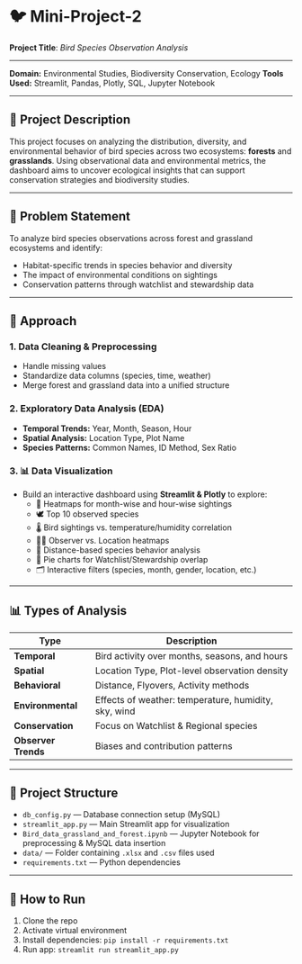 # 🐦 Mini-Project-2
**Project Title**: *Bird Species Observation Analysis*

---

**Domain:** Environmental Studies, Biodiversity Conservation, Ecology
**Tools Used:** Streamlit, Pandas, Plotly, SQL, Jupyter Notebook

---

## 🚀 Project Description

This project focuses on analyzing the distribution, diversity, and environmental behavior of bird species across two ecosystems: **forests** and **grasslands**. Using observational data and environmental metrics, the dashboard aims to uncover ecological insights that can support conservation strategies and biodiversity studies.

---

## 🎯 Problem Statement

To analyze bird species observations across forest and grassland ecosystems and identify:
- Habitat-specific trends in species behavior and diversity
- The impact of environmental conditions on sightings
- Conservation patterns through watchlist and stewardship data

---

## 🧭 Approach

### 1. Data Cleaning & Preprocessing
- Handle missing values
- Standardize data columns (species, time, weather)
- Merge forest and grassland data into a unified structure

### 2. Exploratory Data Analysis (EDA)
- **Temporal Trends:** Year, Month, Season, Hour
- **Spatial Analysis:** Location Type, Plot Name
- **Species Patterns:** Common Names, ID Method, Sex Ratio

### 3. 📊 Data Visualization
- Build an interactive dashboard using **Streamlit & Plotly** to explore:
  - 📅 Heatmaps for month-wise and hour-wise sightings  
  - 🕊️ Top 10 observed species  
  - 🌡️ Bird sightings vs. temperature/humidity correlation  
  - 🧍‍♂️ Observer vs. Location heatmaps  
  - 📌 Distance-based species behavior analysis  
  - 🛑 Pie charts for Watchlist/Stewardship overlap  
  - 🗂️ Interactive filters (species, month, gender, location, etc.)

---

## 📊 Types of Analysis

| Type              | Description |
|-------------------|-------------|
| **Temporal**       | Bird activity over months, seasons, and hours |
| **Spatial**        | Location Type, Plot-level observation density |
| **Behavioral**     | Distance, Flyovers, Activity methods |
| **Environmental**  | Effects of weather: temperature, humidity, sky, wind |
| **Conservation**   | Focus on Watchlist & Regional species |
| **Observer Trends**| Biases and contribution patterns |

---

## 📂 Project Structure

- `db_config.py` — Database connection setup (MySQL)
- `streamlit_app.py` — Main Streamlit app for visualization
- `Bird_data_grassland_and_forest.ipynb` — Jupyter Notebook for preprocessing & MySQL data insertion
- `data/` — Folder containing `.xlsx` and `.csv` files used
- `requirements.txt` — Python dependencies

---

## 🚀 How to Run
1. Clone the repo
2. Activate virtual environment
3. Install dependencies: `pip install -r requirements.txt`
4. Run app: `streamlit run streamlit_app.py`





